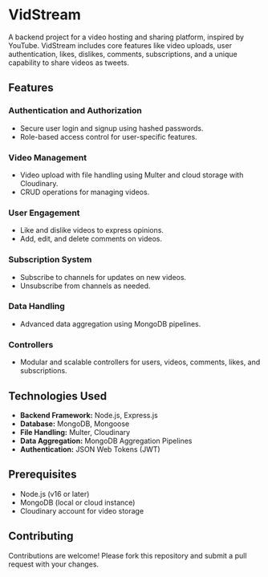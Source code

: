 # VidStream
A  backend project  for a video hosting and sharing platform, inspired by YouTube. VidStream includes core features like video uploads, user authentication, likes, dislikes, comments, subscriptions, and a unique capability to share videos as tweets.




## Features
### Authentication and Authorization
+ Secure user login and signup using hashed passwords.
+ Role-based access control for user-specific features.
### Video Management
+ Video upload with file handling using Multer and cloud storage with Cloudinary.
+ CRUD operations for managing videos.
### User Engagement
+ Like and dislike videos to express opinions.
+ Add, edit, and delete comments on videos.
### Subscription System
+ Subscribe to channels for updates on new videos.
+ Unsubscribe from channels as needed.
### Data Handling
+ Advanced data aggregation using MongoDB pipelines.
### Controllers
+ Modular and scalable controllers for users, videos, comments, likes, and subscriptions.



## Technologies Used
+ **Backend Framework:** Node.js, Express.js
+ **Database:** MongoDB, Mongoose
+ **File Handling:** Multer, Cloudinary
+ **Data Aggregation:** MongoDB Aggregation Pipelines
+ **Authentication:** JSON Web Tokens (JWT)


## Prerequisites
+ Node.js (v16 or later)
+ MongoDB (local or cloud instance)
+ Cloudinary account for video storage


## **Contributing**
Contributions are welcome! Please fork this repository and submit a pull request with your changes.



